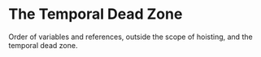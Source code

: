 # The Temporal Dead Zone

Order of variables and references, outside the scope of hoisting, and the temporal dead zone.
